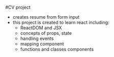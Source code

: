 #CV project

* creates resume from form input 
* this project is created to learn react including:
  - ReactDOM and JSX
  - concepts of props, state 
  - handling events
  - mapping component
  - functions and classes components
  

